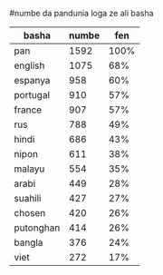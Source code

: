 #numbe da pandunia loga ze ali basha

| basha | numbe | fen |
|-------|-------|-----|
| pan | 1592 | 100% |
| english | 1075 | 68% |
| espanya | 958 | 60% |
| portugal | 910 | 57% |
| france | 907 | 57% |
| rus | 788 | 49% |
| hindi | 686 | 43% |
| nipon | 611 | 38% |
| malayu | 554 | 35% |
| arabi | 449 | 28% |
| suahili | 427 | 27% |
| chosen | 420 | 26% |
| putonghan | 414 | 26% |
| bangla | 376 | 24% |
| viet | 272 | 17% |

